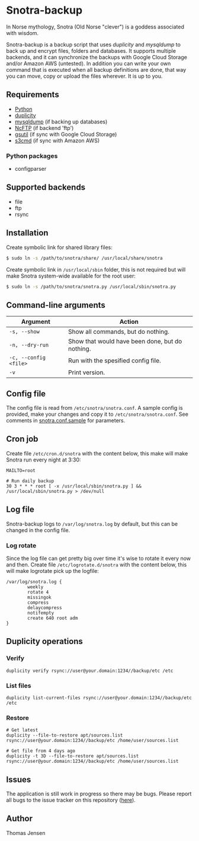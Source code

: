 # Snotra-backup
In Norse mythology, Snotra (Old Norse "clever") is a goddess associated with wisdom.

Snotra-backup is a backup script that uses *duplicity* and *mysqldump* to back up and encrypt files, folders and databases. 
It supports multiple backends, and it can synchronize the backups with Google Cloud Storage and/or Amazon AWS (untested).
In addition you can write your own command that is executed when all backup definitions are done, that way you can move,
copy or upload the files wherever. It is up to you.

## Requirements
* [Python](https://www.python.org/)
* [duplicity](http://duplicity.nongnu.org/)
* [mysqldump](http://www.linuxcommand.org/man_pages/mysqldump1.html) (if backing up databases)
* [NcFTP](http://www.ncftp.com/) (if backend 'ftp')
* [gsutil](https://developers.google.com/storage/docs/gsutil) (if sync with Google Cloud Storage)
* [s3cmd](http://s3tools.org/s3cmd) (if sync with Amazon AWS)

### Python packages
* configparser

## Supported backends
* file
* ftp
* rsync

## Installation
Create symbolic link for shared library files:
```bash
$ sudo ln -s /path/to/snotra/share/ /usr/local/share/snotra
```

Create symbolic link in `/usr/local/sbin` folder, this is not required but will make Snotra system-wide available for the root user:
```bash
$ sudo ln -s /path/to/snotra/snotra.py /usr/local/sbin/snotra.py
```

## Command-line arguments
Argument | Action
--- | ---
`-s, --show` | Show all commands, but do nothing.
`-n, --dry-run` | Show that would have been done, but do nothing.
`-c, --config <file>` | Run with the spesified config file.
`-v` | Print version.

## Config file
The config file is read from `/etc/snotra/snotra.conf`. A sample config is provided, make your changes and copy it to `/etc/snotra/snotra.conf`.
See comments in [snotra.conf.sample](snotra.conf.sample) for parameters.

## Cron job
Create file `/etc/cron.d/snotra` with the content below, this make will make Snotra run every night at 3:30:

```cron
MAILTO=root

# Run daily backup
30 3 * * * root [ -x /usr/local/sbin/snotra.py ] && /usr/local/sbin/snotra.py > /dev/null
```

## Log file
Snotra-backup logs to `/var/log/snotra.log` by default, but this can be changed in the config file.

### Log rotate
Since the log file can get pretty big over time it's wise to rotate it every now and then.
Create file `/etc/logrotate.d/snotra` with the content below, this will make logrotate pick up the logfile:

```logrotate
/var/log/snotra.log {
        weekly
        rotate 4
        missingok
        compress
        delaycompress
        notifempty
        create 640 root adm
}
```

## Duplicity operations
### Verify
```
duplicity verify rsync://user@your.domain:1234//backup/etc /etc
```

### List files
```
duplicity list-current-files rsync://user@your.domain:1234//backup/etc /etc
```

### Restore
```
# Get latest
duplicity --file-to-restore apt/sources.list rsync://user@your.domain:1234//backup/etc /home/user/sources.list

# Get file from 4 days ago
duplicity -t 3D --file-to-restore apt/sources.list rsync://user@your.domain:1234//backup/etc /home/user/sources.list
```

## Issues
The application is still work in progress so there may be bugs. Please report all bugs to the issue tracker on this
repository ([here](https://github.com/HebronNor/Snotra-backup/issues)).

## Author
Thomas Jensen